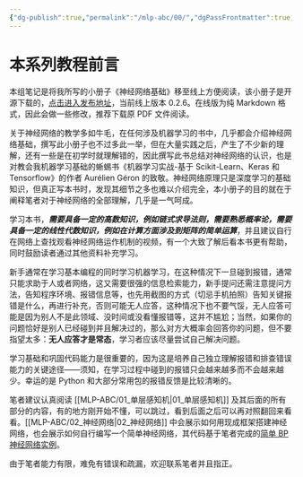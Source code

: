 ```yaml
---
{"dg-publish":true,"permalink":"/mlp-abc/00/","dgPassFrontmatter":true,"created":"2023-08-27T20:26:05.475+08:00"}
---
```



# 本系列教程前言

本组笔记是将我所写的小册子《神经网络基础》移至线上方便阅读，该小册子是开源下载的，[点击进入发布地址]( https://github.com/Aegis1863/MLP-ABC/releases )，当前线上版本 0.2.6。在线版为纯 Markdown 格式，因此会做一些修改，推荐下载原 PDF 文件阅读。

关于神经网络的教学多如牛毛，在任何涉及机器学习的书中，几乎都会介绍神经网络基础，撰写此小册子也不过多此一举，但在大量实践之后，产生了不少新的理解，还有一些是在初学时就理解错的，因此撰写此书总结对神经网络的认识，也是对教会我机器学习基础的蜥蜴书《机器学习实战-基于 Scikit-Learn、Keras 和 Tensorflow》的作者 Aurélien Géron 的致敬。神经网络原理只是深度学习的基础知识，但真正写本书时，发现其细节之多也难以介绍完全，本小册子的目的就在于阐释笔者对于神经网络的全部理解，几乎是一气呵成。

学习本书，***需要具备一定的高数知识，例如链式求导法则，需要熟悉概率论，需要具备一定的线性代数知识，例如在计算方面涉及到矩阵的简单运算***，并且建议自行在网络上查找观看神经网络运作机制的视频，有一个大致了解后看本书更有帮助，同时鼓励读者通过其他资料补充学习。

新手通常在学习基本编程的同时学习机器学习，在这种情况下一旦碰到报错，通常只能求助于人或者网络，这又需要很强的信息检索能力，新手提问还需注意提问方法，告知程序环境、报错信息等，也先用截图的方式（切忌手机拍照）告知关键报错是什么，再进行补充，否则可能无人应答，这种情况下也不要气馁，无人应答可能是因为别人不是此领域、没时间或没看懂报错等，这并不尴尬；当然，如果你的问题恰好是别人已经碰到并且解决过的，那么对方大概率会回答你的问题，但不要指望太多：**无人应答才是常态**，学习者应该尽量尝试自己解决问题。

学习基础和巩固代码能力是很重要的，因为这是培养自己独立理解报错和排查错误能力的关键途径——须知，在学习过程中碰到的报错只会越来越多而不会越来越少。幸运的是 Python 和大部分常用包的报错反馈是比较清晰的。

笔者建议认真阅读 [[MLP-ABC/01_单层感知机\|01_单层感知机]] 及其后面的所有部分的内容，有的地方刚开始不懂，可以跳过，看到后面之后可以再对照翻回来看看。[[MLP-ABC/02_神经网络\|02_神经网络]] 中会展示如何用现成框架搭建神经网络，也会展示如何自行编写一个简单神经网络，其代码基于笔者完成的[简单 BP 神经网络实例]( https://github.com/Aegis1863/ML_practice/blob/master/机器学习笔记/X_01_手搓BP神经网络.ipynb )。

由于笔者能力有限，难免有错误和疏漏，欢迎联系笔者并且指正。